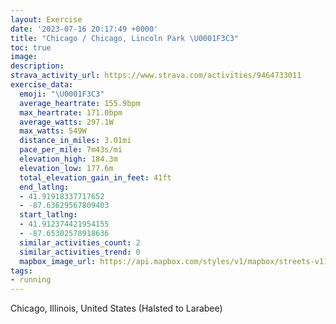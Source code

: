 ```yaml
---
layout: Exercise
date: '2023-07-16 20:17:49 +0000'
title: "Chicago / Chicago, Lincoln Park \U0001F3C3"
toc: true
image:
description:
strava_activity_url: https://www.strava.com/activities/9464733011
exercise_data:
  emoji: "\U0001F3C3"
  average_heartrate: 155.9bpm
  max_heartrate: 171.0bpm
  average_watts: 297.1W
  max_watts: 549W
  distance_in_miles: 3.01mi
  pace_per_mile: 7m43s/mi
  elevation_high: 184.3m
  elevation_low: 177.6m
  total_elevation_gain_in_feet: 41ft
  end_latlng:
  - 41.91918337717652
  - -87.63629567809403
  start_latlng:
  - 41.912374421954155
  - -87.65302578918636
  similar_activities_count: 2
  similar_activities_trend: 0
  mapbox_image_url: https://api.mapbox.com/styles/v1/mapbox/streets-v11/static/path-5+787af2-1.0(ygy~Ffl~uO%40iAE%7DB%3FuFGyQIaI%3FOFW%3FOEyBC%5BIMWA_BDG%3FAEG%7DSGs%40IiBCuAKg%40AUBiBAiJEmF%40oEEkANyA%3Fu%40Eg%40Um%40%5ByAY%7BBIoBCiB%40m%40P_AEm%40EsADiBEk%40QcA%40MDFBCi%40oCGOC%40AFKe%40KSM%40eCdBURgAf%40e%40ViAb%40i%40Z_%40Ds%40Ze%40L%5DNa%40Hu%40RyA%5Co%40FaAV_%40BqCb%40iBRqAZS%40WJ_%40BkAZkAR%7DBl%40e%40D_B%5C_CTgBI%5DIOA%7DA%60%40UJ_%40%40OJGNCN%3Fj%40Pv%40DBD~%40NdA%40d%40%5CdEElBBJLJDz%40%3FRMf%40Gd%40Cn%40NzADrALr%40JZNDXIDRFJJBTCR%40RCt%40WV%3FdAKfACJBHFZb%40RBTCZULCrCWr%40Ah%40%3FZBFDBJ%40d%40D%60%40DJH%3F),pin-s-s+e5b22e(-87.6514,41.91373),pin-s-f+89ae00(-87.63639000000008,41.9218)/auto/800x800?access_token=pk.eyJ1Ijoiam9zaGJlY2ttYW4iLCJhIjoiY205eWR2aDd1MWZ6djJrbXc4a3M0bWZleiJ9.XiG9OWkNcZk2QzjJbxLB4A
tags:
- running
---
```




Chicago, Illinois, United States (Halsted to Larabee)
